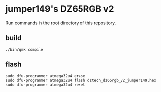 # jumper149's DZ65RGB v2

Run commands in the root directory of this repository.

## build

```
./bin/qmk compile
```

## flash

```
sudo dfu-programmer atmega32u4 erase
sudo dfu-programmer atmega32u4 flash dztech_dz65rgb_v2_jumper149.hex
sudo dfu-programmer atmega32u4 reset
```
